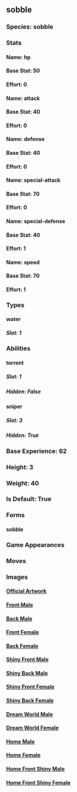 ## sobble
### Species: sobble
### Stats
#### Name: hp
#### Base Stat: 50
#### Effort: 0
#### Name: attack
#### Base Stat: 40
#### Effort: 0
#### Name: defense
#### Base Stat: 40
#### Effort: 0
#### Name: special-attack
#### Base Stat: 70
#### Effort: 0
#### Name: special-defense
#### Base Stat: 40
#### Effort: 1
#### Name: speed
#### Base Stat: 70
#### Effort: 1
### Types
#### water
##### Slot: 1
### Abilities
#### torrent
##### Slot: 1
##### Hidden: False
#### sniper
##### Slot: 3
##### Hidden: True
### Base Experience: 62
### Height: 3
### Weight: 40
### Is Default: True
### Forms
#### sobble
### Game Appearances
### Moves
### Images
#### [Official Artwork](https://raw.githubusercontent.com/PokeAPI/sprites/master/sprites/pokemon/other/official-artwork/816.png)
#### [Front Male](https://raw.githubusercontent.com/PokeAPI/sprites/master/sprites/pokemon/816.png)
#### [Back Male](https://raw.githubusercontent.com/PokeAPI/sprites/master/sprites/pokemon/back/816.png)
#### [Front Female](None)
#### [Back Female](None)
#### [Shiny Front Male](https://raw.githubusercontent.com/PokeAPI/sprites/master/sprites/pokemon/shiny/816.png)
#### [Shiny Back Male](https://raw.githubusercontent.com/PokeAPI/sprites/master/sprites/pokemon/back/816.png)
#### [Shiny Front Female](None)
#### [Shiny Back Female](None)
#### [Dream World Male](None)
#### [Dream World Female](None)
#### [Home Male](https://raw.githubusercontent.com/PokeAPI/sprites/master/sprites/pokemon/other/home/816.png)
#### [Home Female](None)
#### [Home Front Shiny Male](https://raw.githubusercontent.com/PokeAPI/sprites/master/sprites/pokemon/other/home/shiny/816.png)
#### [Home Front Shiny Female](None)
